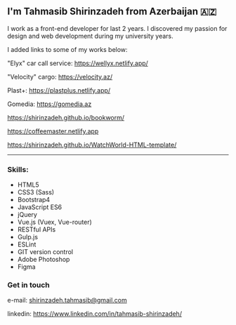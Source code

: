 ## I'm Tahmasib Shirinzadeh from Azerbaijan :azerbaijan:

I work as a front-end developer for last 2 years. I discovered my passion for design and web development during my university years.

I added links to some of my works below:
 
"Elyx" car call service: https://wellyx.netlify.app/

"Velocity" cargo: https://velocity.az/

Plast+: https://plastplus.netlify.app/

Gomedia: https://gomedia.az

https://shirinzadeh.github.io/bookworm/

https://coffeemaster.netlify.app

https://shirinzadeh.github.io/WatchWorld-HTML-template/

---

### Skills:

- HTML5
- CSS3 (Sass)
- Bootstrap4
- JavaScript ES6
- jQuery
- Vue.js (Vuex, Vue-router)
- RESTful APIs
- Gulp.js
- ESLint
- GIT version control
- Adobe Photoshop
- Figma

### Get in touch

e-mail: shirinzadeh.tahmasib@gmail.com

linkedin: https://www.linkedin.com/in/tahmasib-shirinzadeh/
<!--
**shirinzadeh/shirinzadeh** is a ✨ _special_ ✨ repository because its `README.md` (this file) appears on your GitHub profile.


